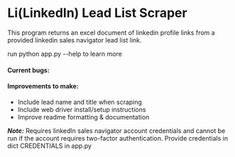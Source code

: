 # Li(LinkedIn) Lead List Scraper

This program returns an excel document of linkedin profile links from a provided linkedin sales navigator lead list link.

run python app.py --help to learn more

#### Current bugs:

#### Improvements to make:

- Include lead name and title when scraping
- Include web driver install/setup instructions
- Improve readme formatting & documentation

**_Note:_** Requires linkedIn sales navigator account credentials and cannot be run if the account requires two-factor authentication. Provide credentials in dict CREDENTIALS in app.py
